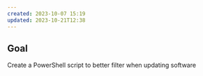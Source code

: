 ```yaml
---
created: 2023-10-07 15:19
updated: 2023-10-21T12:38
---
```

## Goal
Create a PowerShell script to better filter when updating software
